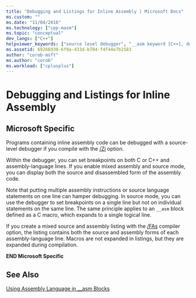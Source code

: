 ```yaml
---
title: "Debugging and Listings for Inline Assembly | Microsoft Docs"
ms.custom: ""
ms.date: "11/04/2016"
ms.technology: ["cpp-masm"]
ms.topic: "conceptual"
dev_langs: ["C++"]
helpviewer_keywords: ["source level debugger", "__asm keyword [C++], debugging", "inline assembly, listings", "bugs, __asm blocks", "debugging [C++], inline assembly code", "inline assembly, debugging"]
ms.assetid: 69266930-6f9a-433d-b704-f4f44e7b2583
author: "corob-msft"
ms.author: "corob"
ms.workload: ["cplusplus"]
---
```

# Debugging and Listings for Inline Assembly
## Microsoft Specific
Programs containing inline assembly code can be debugged with a source-level debugger if you compile with the [/Zi](../../build/reference/z7-zi-zi-debug-information-format.md) option.

Within the debugger, you can set breakpoints on both C or C++ and assembly-language lines. If you enable mixed assembly and source mode, you can display both the source and disassembled form of the assembly code.

Note that putting multiple assembly instructions or source language statements on one line can hamper debugging. In source mode, you can use the debugger to set breakpoints on a single line but not on individual statements on the same line. The same principle applies to an `__asm` block defined as a C macro, which expands to a single logical line.

If you create a mixed source and assembly listing with the [/FAs](../../build/reference/fa-fa-listing-file.md) compiler option, the listing contains both the source and assembly forms of each assembly-language line. Macros are not expanded in listings, but they are expanded during compilation.

**END Microsoft Specific**

## See Also
[Using Assembly Language in __asm Blocks](../../assembler/inline/using-assembly-language-in-asm-blocks.md)<br/>
